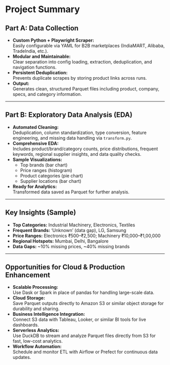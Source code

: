 # Project Summary

## Part A: Data Collection

- **Custom Python + Playwright Scraper:**  
  Easily configurable via YAML for B2B marketplaces (IndiaMART, Alibaba, TradeIndia, etc.).
- **Modular and Maintainable:**  
  Clear separation into config loading, extraction, deduplication, and navigation functions.
- **Persistent Deduplication:**  
  Prevents duplicate scrapes by storing product links across runs.
- **Output:**  
  Generates clean, structured Parquet files including product, company, specs, and category information.

---

## Part B: Exploratory Data Analysis (EDA)

- **Automated Cleaning:**  
  Deduplication, column standardization, type conversion, feature engineering, and missing data handling via `transform.py`.
- **Comprehensive EDA:**  
  Includes product/brand/category counts, price distributions, frequent keywords, regional supplier insights, and data quality checks.
- **Sample Visualizations:**  
  - Top brands (bar chart)
  - Price ranges (histogram)
  - Product categories (pie chart)
  - Supplier locations (bar chart)
- **Ready for Analytics:**  
  Transformed data saved as Parquet for further analysis.

---

## Key Insights (Sample)

- **Top Categories:** Industrial Machinery, Electronics, Textiles
- **Frequent Brands:** ‘Unknown’ (data gap), LG, Samsung
- **Price Ranges:** Electronics ₹500–₹2,500; Machinery ₹10,000–₹1,00,000
- **Regional Hotspots:** Mumbai, Delhi, Bangalore
- **Data Gaps:** ~10% missing prices, ~40% missing brands

---

## Opportunities for Cloud & Production Enhancement

- **Scalable Processing:**  
  Use Dask or Spark in place of pandas for handling large-scale data.
- **Cloud Storage:**  
  Save Parquet outputs directly to Amazon S3 or similar object storage for durability and sharing.
- **Business Intelligence Integration:**  
  Connect S3 data with Tableau, Looker, or similar BI tools for live dashboards.
- **Serverless Analytics:**  
  Use DuckDB to stream and analyze Parquet files directly from S3 for fast, low-cost analytics.
- **Workflow Automation:**  
  Schedule and monitor ETL with Airflow or Prefect for continuous data updates.
